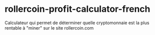 # rollercoin-profit-calculator-french
Calculateur qui permet de déterminer quelle cryptomonnaie est la plus rentable à "miner" sur le site rollercoin.com
